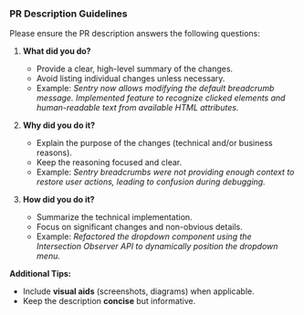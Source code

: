 ### PR Description Guidelines

Please ensure the PR description answers the following questions:

1. **What did you do?**
    - Provide a clear, high-level summary of the changes.
    - Avoid listing individual changes unless necessary.
    - Example:
      *Sentry now allows modifying the default breadcrumb message. Implemented feature to recognize clicked elements and human-readable text from available HTML attributes.*

2. **Why did you do it?**
    - Explain the purpose of the changes (technical and/or business reasons).
    - Keep the reasoning focused and clear.
    - Example:
      *Sentry breadcrumbs were not providing enough context to restore user actions, leading to confusion during debugging.*

3. **How did you do it?**
    - Summarize the technical implementation.
    - Focus on significant changes and non-obvious details.
    - Example:
      *Refactored the dropdown component using the Intersection Observer API to dynamically position the dropdown menu.*

**Additional Tips:**
- Include **visual aids** (screenshots, diagrams) when applicable.
- Keep the description **concise** but informative.

